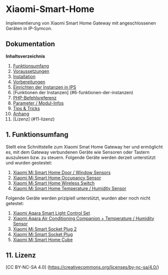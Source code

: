 
# Xiaomi-Smart-Home

Implementierung von Xiaomi Smart Home Gateway mit angeschlossenen Geräten in IP-Symcon.

## Dokumentation

**Inhaltsverzeichnis**

1. [Funktionsumfang](#1-funktionsumfang) 
2. [Voraussetzungen](#2-voraussetzungen)
3. [Installation](#3-installation)
4. [Vorbereitungen](#4-vorbereitungen)
5. [Einrichten der Instanzen in IPS](#5-einrichten-der--instanzen-in-ips)
6. [Funktionen der Instanzen] (#6-funktionen-der-instanzen)
7. [PHP-Befehlsreferenz](#7-php-befehlsreferenz) 
8. [Parameter / Modul-Infos](#8-parameter--modul-infos) 
9. [Tips & Tricks](#9-tips--tricks) 
10. [Anhang](#10-anhang)
11. [Lizenz] (#11-lizenz)

## 1. Funktionsumfang

Stellt eine Schnittstelle zum Xiaomi Smat Home Gateway her und ermöglicht es, mit dem Gateway verbundenen Geräte wie Sensoren oder Tastern auszulesen bzw. zu steuern.
Folgende Geräte werden derzeit unterstützt und wurden gestestet:
  1. [Xiaomi Mi Smart Home Door / Window Sensors](https://xiaomi-mi.com/mi-smart-home/xiaomi-mi-door-window-sensors/)
  2. [Xiaomi Mi Smart Home Occupancy Sensor](https://xiaomi-mi.com/sockets-and-sensors/xiaomi-mi-occupancy-sensor/)
  3. [Xiaomi Mi Smart Home Wireless Switch](https://xiaomi-mi.com/sockets-and-sensors/xiaomi-mi-wireless-switch/)
  4. [Xiaomi Mi Smart Home Temperature / Humidity Sensor](https://xiaomi-mi.com/sockets-and-sensors/xiaomi-mi-temperature-humidity-sensor/)

Folgende Geräte werden prizipiell unterstützt, wurden aber noch nicht getestet:
  1. [Xiaomi Aqara Smart Light Control Set](https://xiaomi-mi.com/sockets-and-sensors/xiaomi-aqara-smart-light-control-set/)
  2. [Xiaomi Aqara Air Conditioning Companion + Temperature / Humidity Sensor](https://xiaomi-mi.com/sockets-and-sensors/xiaomi-aqara-air-conditioning-companion-temperature-humidity-sensor/)
  3. [Xiaomi Mi Smart Socket Plug 2](https://xiaomi-mi.com/sockets-and-sensors/xiaomi-mi-smart-socket-plug-2/)
  4. [Xiaomi Mi Smart Socket Plug](https://xiaomi-mi.com/sockets-and-sensors/xiaomi-mi-smart-socket-plug/)
  5. [Xiaomi Mi Smart Home Cube](https://xiaomi-mi.com/sockets-and-sensors/xiaomi-mi-smart-home-cube-white/)



## 11. Lizenz  

[CC BY-NC-SA 4.0] (https://creativecommons.org/licenses/by-nc-sa/4.0/) 